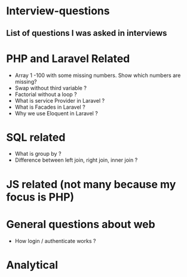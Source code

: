 # Interview-questions

## List of questions I was asked in interviews 

# PHP and Laravel Related
- Array 1 -100 with some missing numbers. Show which numbers are missing? 
- Swap without third variable ?
- Factorial without a loop ? 
- What is service Provider in Laravel ?
- What is Facades in Laravel ? 
- Why we use Eloquent in Laravel ? 

# SQL related
- What is group by ? 
- Difference between left join, right join, inner join ? 


# JS related (not many because my focus is PHP)

# General questions about web
- How login / authenticate works ? 

# Analytical  